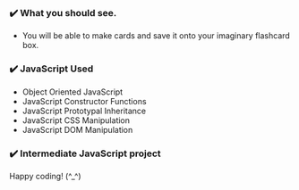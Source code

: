  ### :heavy_check_mark: What you should see.
-  You will be able to make cards and save it onto your imaginary flashcard box.
### :heavy_check_mark: JavaScript Used
- Object Oriented JavaScript
- JavaScript Constructor Functions
- JavaScript Prototypal Inheritance
- JavaScript CSS Manipulation
- JavaScript DOM Manipulation
### :heavy_check_mark: Intermediate JavaScript project


Happy coding! (^_^)